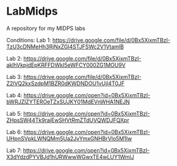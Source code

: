 # LabMidps
A repository for my MIDPS labs

Conditions:
Lab 1:
https://drive.google.com/file/d/0Bx5XixmTBzI-TzU3cDNMeHh3RjNxZGl4STJFSWc2V1VtamlB

Lab 2:
https://drive.google.com/file/d/0Bx5XixmTBzI-aklhVkpjdEpKRFFDWkI5eWFCY000ZG1MOU9V

Lab 3:
https://drive.google.com/file/d/0Bx5XixmTBzI-Z2lVQ2kxSzdpM1BZR0dKWDNDOU1vUjl4T0JF

Lab 4:
https://drive.google.com/open?id=0Bx5XixmTBzI-bWRJZlZYTEROeTZxSUJKY01MdEVnWHA1NEJN

Lab 5:
https://drive.google.com/open?id=0Bx5XixmTBzI-ZHpsSW44Tk9rajEwSHVtRmZTdUVQWDJFQXpr

Lab 6:
https://drive.google.com/open?id=0Bx5XixmTBzI-UHpnSVpkLWNQMm5Ua2JvYmxGNHBrVlo5M1Iw

Lab 7:
https://drive.google.com/open?id=0Bx5XixmTBzI-X3dYdzdPYVBJd1hURWwwWGwxTE4wLUY1WmlJ
